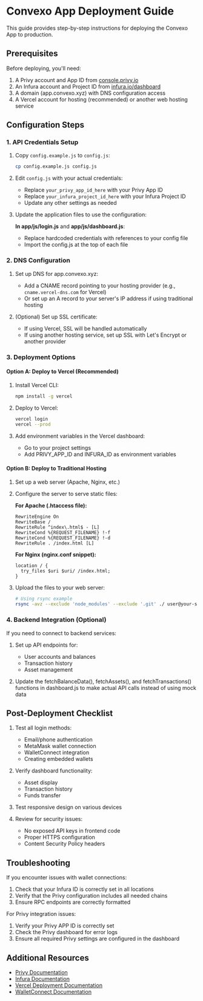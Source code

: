 # Convexo App Deployment Guide

This guide provides step-by-step instructions for deploying the Convexo App to production.

## Prerequisites

Before deploying, you'll need:

1. A Privy account and App ID from [console.privy.io](https://console.privy.io)
2. An Infura account and Project ID from [infura.io/dashboard](https://infura.io/dashboard)
3. A domain (app.convexo.xyz) with DNS configuration access
4. A Vercel account for hosting (recommended) or another web hosting service

## Configuration Steps

### 1. API Credentials Setup

1. Copy `config.example.js` to `config.js`:
   ```bash
   cp config.example.js config.js
   ```

2. Edit `config.js` with your actual credentials:
   - Replace `your_privy_app_id_here` with your Privy App ID
   - Replace `your_infura_project_id_here` with your Infura Project ID
   - Update any other settings as needed

3. Update the application files to use the configuration:

   **In app/js/login.js** and **app/js/dashboard.js**:
   - Replace hardcoded credentials with references to your config file
   - Import the config.js at the top of each file

### 2. DNS Configuration

1. Set up DNS for app.convexo.xyz:
   - Add a CNAME record pointing to your hosting provider (e.g., `cname.vercel-dns.com` for Vercel)
   - Or set up an A record to your server's IP address if using traditional hosting

2. (Optional) Set up SSL certificate:
   - If using Vercel, SSL will be handled automatically
   - If using another hosting service, set up SSL with Let's Encrypt or another provider

### 3. Deployment Options

#### Option A: Deploy to Vercel (Recommended)

1. Install Vercel CLI:
   ```bash
   npm install -g vercel
   ```

2. Deploy to Vercel:
   ```bash
   vercel login
   vercel --prod
   ```

3. Add environment variables in the Vercel dashboard:
   - Go to your project settings
   - Add PRIVY_APP_ID and INFURA_ID as environment variables

#### Option B: Deploy to Traditional Hosting

1. Set up a web server (Apache, Nginx, etc.)

2. Configure the server to serve static files:
   
   **For Apache (.htaccess file):**
   ```
   RewriteEngine On
   RewriteBase /
   RewriteRule ^index\.html$ - [L]
   RewriteCond %{REQUEST_FILENAME} !-f
   RewriteCond %{REQUEST_FILENAME} !-d
   RewriteRule . /index.html [L]
   ```

   **For Nginx (nginx.conf snippet):**
   ```
   location / {
     try_files $uri $uri/ /index.html;
   }
   ```

3. Upload the files to your web server:
   ```bash
   # Using rsync example
   rsync -avz --exclude 'node_modules' --exclude '.git' ./ user@your-server:/path/to/webroot/
   ```

### 4. Backend Integration (Optional)

If you need to connect to backend services:

1. Set up API endpoints for:
   - User accounts and balances
   - Transaction history
   - Asset management

2. Update the fetchBalanceData(), fetchAssets(), and fetchTransactions() functions in dashboard.js to make actual API calls instead of using mock data

## Post-Deployment Checklist

1. Test all login methods:
   - Email/phone authentication
   - MetaMask wallet connection
   - WalletConnect integration
   - Creating embedded wallets

2. Verify dashboard functionality:
   - Asset display
   - Transaction history
   - Funds transfer

3. Test responsive design on various devices

4. Review for security issues:
   - No exposed API keys in frontend code
   - Proper HTTPS configuration
   - Content Security Policy headers

## Troubleshooting

If you encounter issues with wallet connections:

1. Check that your Infura ID is correctly set in all locations
2. Verify that the Privy configuration includes all needed chains
3. Ensure RPC endpoints are correctly formatted

For Privy integration issues:

1. Verify your Privy APP ID is correctly set
2. Check the Privy dashboard for error logs
3. Ensure all required Privy settings are configured in the dashboard

## Additional Resources

- [Privy Documentation](https://docs.privy.io/)
- [Infura Documentation](https://docs.infura.io/)
- [Vercel Deployment Documentation](https://vercel.com/docs/deployments)
- [WalletConnect Documentation](https://docs.walletconnect.com/) 